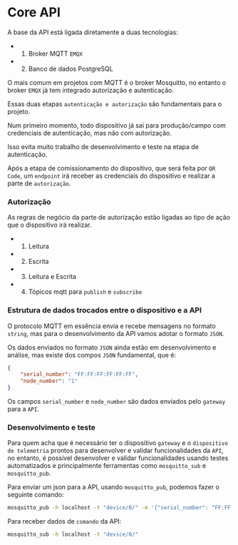 # Core API

A base da API está ligada diretamente a duas tecnologias:

- 1. Broker MQTT `EMQX`
- 2. Banco de dados PostgreSQL

O mais comum em projetos com MQTT é o broker Mosquitto, no entanto o broker `EMQX` já tem integrado autorização e autenticação.

Essas duas etapas `autenticação e autorização` são fundamentais para o projeto.

Num primeiro momento, todo dispositivo já sai para produção/campo com credenciais de autenticação, mas não com autorização.

Isso evita muito trabalho de desenvolvimento e teste na etapa de autenticação.

Após a etapa de comissionamento do dispositivo, que será feita por `QR Code`, um `endpoint` irá receber as credenciais do dispositivo e realizar a parte de `autorização`.

### Autorização

As regras de negócio da parte de autorização estão ligadas ao tipo de ação que o dispositivo irá realizar.

- 1. Leitura
- 2. Escrita
- 3. Leitura e Escrita
- 4. Tópicos mqtt para `publish` e `subscribe`

### Estrutura de dados trocados entre o dispositivo e a API

O protocolo MQTT em essência envia e recebe mensagens no formato `string`, mas para o desenvolvimento da API vamos adotar o formato `JSON`.

Os dados enviados no formato `JSON` ainda estão em desenvolvimento e análise, mas existe dos compos `JSON` fundamental, que é:

```json
{
    "serial_number": "FF:FF:FF:FF:FF:FF",
    "node_number": "1"
}
```
Os campos `serial_number` e `node_number` são dados enviados pelo `gateway` para a `API`.

### Desenvolvimento e teste

Para quem acha que é necessário ter o dispositivo `gateway` e o `dispositivo de telemetria` prontos para desenvolver e validar funcionalidades da `API`, no entanto, é possível desenvolver e validar funcionalidades usando testes automatizados e principalmente ferramentas como `mosquitto_sub` e `mosquitto_pub`.


Para enviar um json para a API, usando `mosquitto_pub`, podemos fazer o seguinte comando:


```bash
mosquitto_pub -h localhost -t "device/0/" -m '{"serial_number": "FF:FF:FF:FF:FF:FF", "node_number": "1", "sensor_temperature": "25.5", "sensor_humidity": "45.9"}'
```

Para receber dados de `comando` da API:

```bash
mosquitto_sub -h localhost -t "device/0/"
```
